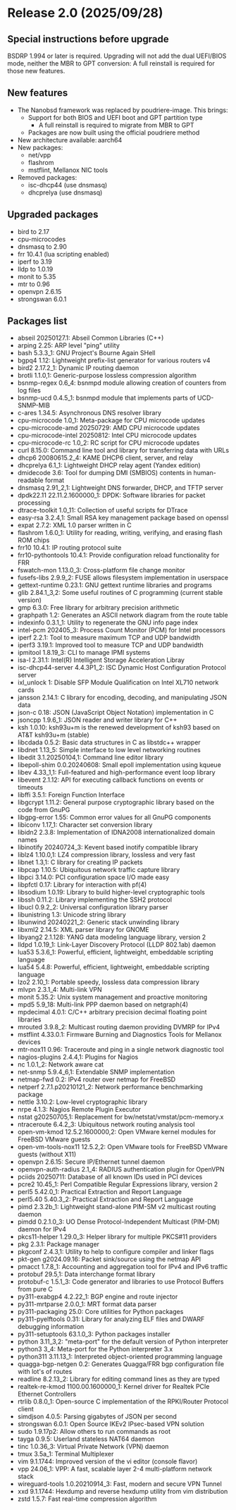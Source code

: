 # Release 2.0 (2025/09/28)

## Special instructions before upgrade
BSDRP 1.994 or later is required.
Upgrading will not add the dual UEFI/BIOS mode, neither the MBR to GPT conversion:
A full reinstall is required for those new features.

## New features
* The Nanobsd framework was replaced by poudriere-image. This brings:
  * Support for both BIOS and UEFI boot and GPT partition type
     * A full reinstall is required to migrate from MBR to GPT
  * Packages are now built using the official poudriere method
* New architecture available: aarch64
* New packages:
  * net/vpp
  * flashrom
  * mstflint, Mellanox NIC tools
* Removed packages:
  * isc-dhcp44 (use dnsmasq)
  * dhcprelya (use dnsmasq)

## Upgraded packages
* bird to 2.17
* cpu-microcodes
* dnsmasq to 2.90
* frr 10.4.1 (lua scripting enabled)
* iperf to 3.19
* lldp to 1.0.19
* monit to 5.35
* mtr to 0.96
* openvpn 2.6.15
* strongswan 6.0.1

## Packages list
* abseil 20250127.1: Abseil Common Libraries (C++)
* arping 2.25: ARP level "ping" utility
* bash 5.3.3_1: GNU Project's Bourne Again SHell
* bgpq4 1.12: Lightweight prefix-list generator for various routers v4
* bird2 2.17.2_1: Dynamic IP routing daemon
* brotli 1.1.0,1: Generic-purpose lossless compression algorithm
* bsnmp-regex 0.6_4: bsnmpd module allowing creation of counters from log files
* bsnmp-ucd 0.4.5_1: bsnmpd module that implements parts of UCD-SNMP-MIB
* c-ares 1.34.5: Asynchronous DNS resolver library
* cpu-microcode 1.0_1: Meta-package for CPU microcode updates
* cpu-microcode-amd 20250729: AMD CPU microcode updates
* cpu-microcode-intel 20250812: Intel CPU microcode updates
* cpu-microcode-rc 1.0_2: RC script for CPU microcode updates
* curl 8.15.0: Command line tool and library for transferring data with URLs
* dhcp6 20080615.2_4: KAME DHCP6 client, server, and relay
* dhcprelya 6.1_1: Lightweight DHCP relay agent (Yandex edition)
* dmidecode 3.6: Tool for dumping DMI (SMBIOS) contents in human-readable format
* dnsmasq 2.91_2,1: Lightweight DNS forwarder, DHCP, and TFTP server
* dpdk22.11 22.11.2.1600000_1: DPDK: Software libraries for packet processing
* dtrace-toolkit 1.0_11: Collection of useful scripts for DTrace
* easy-rsa 3.2.4,1: Small RSA key management package based on openssl
* expat 2.7.2: XML 1.0 parser written in C
* flashrom 1.6.0_1: Utility for reading, writing, verifying, and erasing flash ROM chips
* frr10 10.4.1: IP routing protocol suite
* frr10-pythontools 10.4.1: Provide configuration reload functionality for FRR
* fswatch-mon 1.13.0_3: Cross-platform file change monitor
* fusefs-libs 2.9.9_2: FUSE allows filesystem implementation in userspace
* gettext-runtime 0.23.1: GNU gettext runtime libraries and programs
* glib 2.84.1_3,2: Some useful routines of C programming (current stable version)
* gmp 6.3.0: Free library for arbitrary precision arithmetic
* graphpath 1.2: Generates an ASCII network diagram from the route table
* indexinfo 0.3.1_1: Utility to regenerate the GNU info page index
* intel-pcm 202405_3: Process Count Monitor (PCM) for Intel processors
* iperf 2.2.1: Tool to measure maximum TCP and UDP bandwidth
* iperf3 3.19.1: Improved tool to measure TCP and UDP bandwidth
* ipmitool 1.8.19_3: CLI to manage IPMI systems
* isa-l 2.31.1: Intel(R) Intelligent Storage Acceleration Libray
* isc-dhcp44-server 4.4.3P1_2: ISC Dynamic Host Configuration Protocol server
* ixl_unlock 1: Disable SFP Module Qualification on Intel XL710 network cards
* jansson 2.14.1: C library for encoding, decoding, and manipulating JSON data
* json-c 0.18: JSON (JavaScript Object Notation) implementation in C
* jsoncpp 1.9.6_1: JSON reader and writer library for C++
* ksh 1.0.10: ksh93u+m is the renewed development of ksh93 based on AT&T ksh93u+m (stable)
* libcdada 0.5.2: Basic data structures in C as libstdc++ wrapper
* libdnet 1.13_5: Simple interface to low level networking routines
* libedit 3.1.20250104,1: Command line editor library
* libepoll-shim 0.0.20240608: Small epoll implementation using kqueue
* libev 4.33_1,1: Full-featured and high-performance event loop library
* libevent 2.1.12: API for executing callback functions on events or timeouts
* libffi 3.5.1: Foreign Function Interface
* libgcrypt 1.11.2: General purpose cryptographic library based on the code from GnuPG
* libgpg-error 1.55: Common error values for all GnuPG components
* libiconv 1.17_1: Character set conversion library
* libidn2 2.3.8: Implementation of IDNA2008 internationalized domain names
* libinotify 20240724_3: Kevent based inotify compatible library
* liblz4 1.10.0,1: LZ4 compression library, lossless and very fast
* libnet 1.3,1: C library for creating IP packets
* libpcap 1.10.5: Ubiquitous network traffic capture library
* libpci 3.14.0: PCI configuration space I/O made easy
* libpfctl 0.17: Library for interaction with pf(4)
* libsodium 1.0.19: Library to build higher-level cryptographic tools
* libssh 0.11.2: Library implementing the SSH2 protocol
* libucl 0.9.2_2: Universal configuration library parser
* libunistring 1.3: Unicode string library
* libunwind 20240221_2: Generic stack unwinding library
* libxml2 2.14.5: XML parser library for GNOME
* libyang2 2.1.128: YANG data modeling language library, version 2
* lldpd 1.0.19_1: Link-Layer Discovery Protocol (LLDP 802.1ab) daemon
* lua53 5.3.6_1: Powerful, efficient, lightweight, embeddable scripting language
* lua54 5.4.8: Powerful, efficient, lightweight, embeddable scripting language
* lzo2 2.10_1: Portable speedy, lossless data compression library
* mlvpn 2.3.1_4: Multi-link VPN
* monit 5.35.2: Unix system management and proactive monitoring
* mpd5 5.9_18: Multi-link PPP daemon based on netgraph(4)
* mpdecimal 4.0.1: C/C++ arbitrary precision decimal floating point libraries
* mrouted 3.9.8_2: Multicast routing daemon providing DVMRP for IPv4
* mstflint 4.33.0.1: Firmware Burning and Diagnostics Tools for Mellanox devices
* mtr-nox11 0.96: Traceroute and ping in a single network diagnostic tool
* nagios-plugins 2.4.4,1: Plugins for Nagios
* nc 1.0.1_2: Network aware cat
* net-snmp 5.9.4_6,1: Extendable SNMP implementation
* netmap-fwd 0.2: IPv4 router over netmap for FreeBSD
* netperf 2.7.1.p20210121_2: Network performance benchmarking package
* nettle 3.10.2: Low-level cryptographic library
* nrpe 4.1.3: Nagios Remote Plugin Executor
* nstat g20250705,1: Replacement for bw/netstat/vmstat/pcm-memory.x
* ntraceroute 6.4.2_3: Ubiquitous network routing analysis tool
* open-vm-kmod 12.5.2.1600000,2: Open VMware kernel modules for FreeBSD VMware guests
* open-vm-tools-nox11 12.5.2,2: Open VMware tools for FreeBSD VMware guests (without X11)
* openvpn 2.6.15: Secure IP/Ethernet tunnel daemon
* openvpn-auth-radius 2.1_4: RADIUS authentication plugin for OpenVPN
* pciids 20250711: Database of all known IDs used in PCI devices
* pcre2 10.45_1: Perl Compatible Regular Expressions library, version 2
* perl5 5.42.0_1: Practical Extraction and Report Language
* perl5.40 5.40.3_2: Practical Extraction and Report Language
* pimd 2.3.2b_1: Lightweight stand-alone PIM-SM v2 multicast routing daemon
* pimdd 0.2.1.0_3: UO Dense Protocol-Independent Multicast (PIM-DM) daemon for IPv4
* pkcs11-helper 1.29.0_3: Helper library for multiple PKCS#11 providers
* pkg 2.3.1: Package manager
* pkgconf 2.4.3,1: Utility to help to configure compiler and linker flags
* pkt-gen g2024.09.16: Packet sink/source using the netmap API
* pmacct 1.7.8_1: Accounting and aggregation tool for IPv4 and IPv6 traffic
* protobuf 29.5,1: Data interchange format library
* protobuf-c 1.5.1_3: Code generator and libraries to use Protocol Buffers from pure C
* py311-exabgp4 4.2.22_1: BGP engine and route injector
* py311-mrtparse 2.0.0_1: MRT format data parser
* py311-packaging 25.0: Core utilities for Python packages
* py311-pyelftools 0.31: Library for analyzing ELF files and DWARF debugging information
* py311-setuptools 63.1.0_3: Python packages installer
* python 3.11_3,2: "meta-port" for the default version of Python interpreter
* python3 3_4: Meta-port for the Python interpreter 3.x
* python311 3.11.13_1: Interpreted object-oriented programming language
* quagga-bgp-netgen 0.2: Generates Quagga/FRR bgp configuration file with lot's of routes
* readline 8.2.13_2: Library for editing command lines as they are typed
* realtek-re-kmod 1100.00.1600000_1: Kernel driver for Realtek PCIe Ethernet Controllers
* rtrlib 0.8.0_1: Open-source C implementation of the RPKI/Router Protocol client
* simdjson 4.0.5: Parsing gigabytes of JSON per second
* strongswan 6.0.1: Open Source IKEv2 IPsec-based VPN solution
* sudo 1.9.17p2: Allow others to run commands as root
* tayga 0.9.5: Userland stateless NAT64 daemon
* tinc 1.0.36_3: Virtual Private Network (VPN) daemon
* tmux 3.5a_1: Terminal Multiplexer
* vim 9.1.1744: Improved version of the vi editor (console flavor)
* vpp 24.06_1: VPP: A fast, scalable layer 2-4 multi-platform network stack
* wireguard-tools 1.0.20210914_3: Fast, modern and secure VPN Tunnel
* xxd 9.1.1744: Hexdump and reverse hexdump utility from vim distribution
* zstd 1.5.7: Fast real-time compression algorithm
